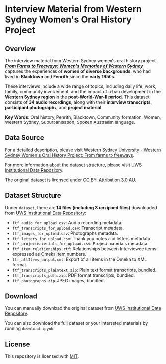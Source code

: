 # Interview Material from Western Sydney Women's Oral History Project

## Overview
The interview material from Western Sydney women's oral history project [***From Farms to Freeways: Women's Memories of Western Sydney***](https://omeka.westernsydney.edu.au/farmstofreeways/) captures the experiences of **women of diverse backgrounds**, who had lived in **Blacktown** and **Penrith** since the **early 1950s**. 

These interviews include a wide range of topics, including daily life, work, family, community involvement, and the impact of urban development in the **Western Sydney region** in the **post-World-War-Ⅱ period**. This dataset consists of **34 audio recordings**, along with their **interview transcripts**, **participant photographs**, and **project material**. 

**Key Words**: Oral history, Penrith, Blacktown, Community formation, Women, Western Sydney, Suburbanisation, Spoken Australian language.

## Data Source
For a detailed description, please visit [Western Sydney University - Western Sydney Women's Oral History Project: From farms to freeways](https://omeka.westernsydney.edu.au/farmstofreeways/). 

For more information about the dataset structure, please visit [UWS Institutional Data Repository](https://research-data.westernsydney.edu.au/published/31f45ab0519411ecb15399911543e199/).

The original dataset is licensed under [CC BY: Attribution 3.0 AU](https://creativecommons.org/licenses/by/3.0/au/).

## Dataset Structure

Under `dataset`, there are **14 files (including 3 unzipped files)** downloaded from [UWS Institutional Data Repository](https://research-data.westernsydney.edu.au/published/31f45ab0519411ecb15399911543e199/):

- `ftf_audio_for_upload.csv`: Audio recording metadata.
- `ftf_transcripts_for_upload.csv`: Transcript metadata.
- `ftf_images_for_upload.csv`: Photographs metadata.
- `ftf_letters_for_upload.csv`: Thank you notes and letters metadata.
- `ftf_projectMaterials_for_upload.csv`: Project materials metadata.
- `ftf_item_relationships.rtf`: Relationships between Interviewee items expressed as Omeka Item numbers.
- `ftf_allItems_output.xml`: Export of all items in the Omeka to XML format.
- `ftf_transcripts_plaintext.zip`: Plain text format transcripts, bundled.
- `ftf_transcripts_pdfa.zip`: PDF format transcripts, bundled.
- `ftf_photographs.zip`: JPEG images, bundled.

## Download
You can manually download the original dataset from [UWS Institutional Data Repository](https://research-data.westernsydney.edu.au/published/31f45ab0519411ecb15399911543e199/).

You can also download the full dataset or your interested materials by running `download.ipynb`.

## License

This repository is licensed with [MIT](https://opensource.org/license/mit).
